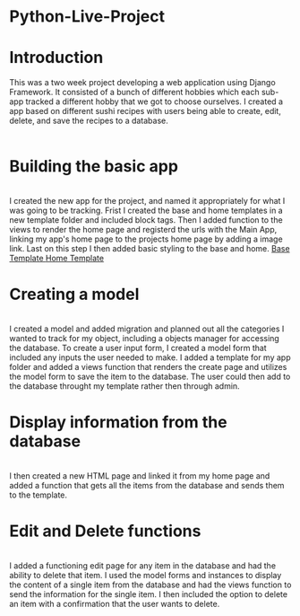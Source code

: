 # Python-Live-Project
 
# Introduction
 
 This was a two week project developing a web application using Django Framework. It consisted of a bunch of different hobbies which each sub-app tracked a different hobby that we got to choose ourselves. I created a app based on different sushi recipes with users being able to create, edit, delete, and save the recipes to a database.
 <br>
 <br>
# Building the basic app
 <br>
 I created the new app for the project, and named it appropriately for what I was going to be tracking.
 Frist I created the base and home templates in a new template folder and included block tags.
Then I added function to the views to render the home page and registerd the urls with the Main App, linking my app's home page to the projects home page by adding a image link. Last on this step I then added basic styling to the base and home.
<a href ="https://github.com/codhharris713/Python-Live-Project/blob/main/base.png">Base Template </a>
<a href ="https://github.com/codhharris713/Python-Live-Project/blob/main/home.png">Home Template </a>
<br>

# Creating a model 
<br>
I created a model and added migration and planned out all the categories I wanted to track for my object, including a objects manager for accessing the database.
 To create a user input form, I created a model form that included any inputs the user needed to make. I added a template for my app folder and added a views function that renders the create page and utilizes the model form to save the item to the database. The user could then add to the database throught my template rather then through admin.
 
 <br>
 
 # Display information from the database
 <br>
 I then created a new HTML page and linked it from my home page and added a function that gets all the items from the database and sends them to the template. 

<br>

# Edit and Delete functions
<br>
I added a functioning edit page for any item in the database and had the ability to delete that item. I used the model forms and instances to display the content of a single item from the database and had the views function to send the information for the single item. I then included the option to delete an item with a confirmation that the user wants to delete.
